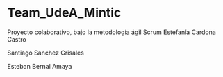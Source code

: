 # Team_UdeA_Mintic
<div aling="center">
Proyecto colaborativo, bajo la metodología ágil Scrum
Estefanía Cardona Castro

Santiago Sanchez Grisales

Esteban Bernal Amaya

</div>
